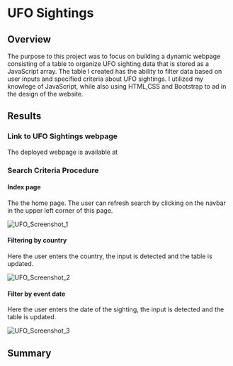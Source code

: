 # UFO Sightings 

## Overview

The purpose to this project was to focus on building a dynamic webpage consisting of a table to organize UFO sighting data that is stored as a JavaScript array. The table I created has the ability to filter data based on user inputs and specified criteria about UFO sightings. I utilized my knowlege of JavaScript, while also using HTML,CSS and Bootstrap to ad in the design of the website.







## Results

### Link to UFO Sightings webpage

The deployed webpage is available at 

### Search Criteria Procedure

#### Index page

The the home page. The user can refresh search by clicking on the navbar in the upper left corner of this page.

![UFO_Screenshot_1](https://user-images.githubusercontent.com/90155651/188019788-897bf550-1308-4bfc-8454-ac365bbb0288.png)



#### Filtering by country

Here the user enters the country, the input is detected and the table is updated.

![UFO_Screenshot_2](https://user-images.githubusercontent.com/90155651/188019821-db3167ba-260e-488c-956c-a609da141d5d.png)



#### Filter by event date

Here the user enters the date of the sighting, the input is detected and the table is updated.

![UFO_Screenshot_3](https://user-images.githubusercontent.com/90155651/188019861-85ef4550-4743-4acd-817e-5acae923c6ab.png)







## Summary
